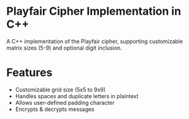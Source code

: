# Playfair Cipher Implementation in C++
A C++ implementation of the Playfair cipher, supporting customizable matrix sizes (5-9) and optional digit inclusion.

# Features
- Customizable grid size (5x5 to 9x9)
- Handles spaces and duplicate letters in plaintext
- Allows user-defined padding character
- Encrypts & decrypts messages

  

